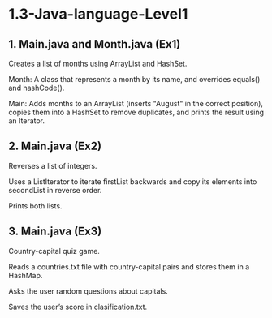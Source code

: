 # 1.3-Java-language-Level1

## 1. Main.java and Month.java (Ex1)
Creates a list of months using ArrayList and HashSet.

Month: A class that represents a month by its name, and overrides equals() and hashCode().

Main: Adds months to an ArrayList (inserts "August" in the correct position), copies them into a HashSet to remove duplicates, and prints the result using an Iterator.

## 2. Main.java (Ex2)
Reverses a list of integers.

Uses a ListIterator to iterate firstList backwards and copy its elements into secondList in reverse order.

Prints both lists.

## 3. Main.java (Ex3)
Country-capital quiz game.

Reads a countries.txt file with country-capital pairs and stores them in a HashMap.

Asks the user random questions about capitals.

Saves the user’s score in clasification.txt.
